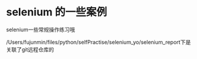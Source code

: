 # selenium  的一些案例
selenium一些常规操作练习哦

/Users/fujunmin/files/python/selfPractise/selenium_yo/selenium_report下是关联了git远程仓库的

